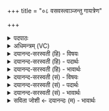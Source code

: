 +++
title = "०८ वसवस्त्वाञ्जन्तु गायत्रेण"

+++
<details><summary>पदपाठः</summary>

वस॑वः। त्वा॒। अ॒ञ्ज॒न्तु॒। गा॒य॒त्रेण॑। छन्द॑सा। रु॒द्राः। त्वा॒। अ॒ञ्ज॒न्तु॒। त्रैष्टु॑भेन। त्रैस्तु॑भे॒नति॒ त्रैऽस्तु॑भेन। छन्द॑सा। आ॒दि॒त्याः। त्वा॒। अ॒ञ्ज॒न्तु॒। जाग॑तेन। छन्द॑सा। भूः। भुवः॑। स्वः॑। लाजी३न्। शाची३न्। यव्ये॑। गव्ये॑। ए॒तत्। अन्न॑म्। अ॒त्त॒। दे॒वाः॒। ए॒तत्। अन्न॑म्। अ॒द्धि॒। प्र॒जा॒प॒त॒ इति॑ प्रजाऽपते। ८।
</details>

<details><summary>अधिमन्त्रम् (VC)</summary>

- वाय्वादयो देवताः
- प्रजापतिर्ऋषिः
- निचृदत्यष्टिः
- गान्धारः
</details>

<details><summary>दयानन्द-सरस्वती (हि) - विषयः</summary>

फिर विद्वान् लोग क्या करते हैं, इस विषय को अगले मन्त्र में कहा है ॥
</details>

<details><summary>दयानन्द-सरस्वती (हि) - पदार्थः</summary>

पदार्थान्वयभाषाः -  हे (प्रजापते) प्रजाजनों को पालने हारे राजन् ! (वसवः) प्रथम कक्षा के विद्वान् (गायत्रेण) गायत्री छन्द से कहने योग्य (छन्दसा) स्वच्छन्द अर्थ से जिन (त्वा) आपको (अञ्जन्तु) चाहें (रुद्राः) मध्यम कक्षा के विद्वान् जन (त्रैष्टुभेन) त्रिष्टुप् छन्द से प्रकाश किये हुए (छन्दसा) स्वच्छन्द अर्थ से जिन (त्वा) आपको (अञ्जन्तु) चाहें वा (आदित्याः) उत्तम कक्षा के विद्वान् जन (जागतेन) जगती छन्द से प्रकाशित किये हुए (छन्दसा) स्वच्छन्द अर्थ से जिन (त्वा) आपको (अञ्जन्तु) चाहें सो आप (एतत्) इस (अन्नम्) अन्न को (अद्धि) खाइये। हे (देवाः) विद्वानो ! तुम (यव्ये) यवों के खेत में उत्पन्न (गव्ये) गौ के दूध-दही आदि उत्तम पदार्थ में मिले हुए (एतम्) इस (अन्नम्) अन्न को (अत्त) खाओ तथा (लाजीन्) अपनी-अपनी कक्षा में चलते हुए (शाचीन्) प्रगट (भूः) इस प्रत्यक्ष लोक (भुवः) अन्तरिक्षस्थ लोक और (स्वः) प्रकाश में स्थिर सूर्य्यादि लोकों को प्राप्त होओ ॥८ ॥
</details>

<details><summary>दयानन्द-सरस्वती (हि) - भावार्थः</summary>

भावार्थभाषाः -  जो विद्वान् जन अङ्गों और उपाङ्गों से युक्त चारों वेदों को मनुष्यों को पढ़ाते हैं, वे धन्यवाद के योग्य होते हैं ॥८ ॥
</details>

<details><summary>दयानन्द-सरस्वती (सं) - विषयः</summary>

पुनर्विद्वांसः किं कुर्वन्तीत्याह ॥
</details>

<details><summary>दयानन्द-सरस्वती (सं) - पदार्थः</summary>

पदार्थान्वयभाषाः -  हे प्रजापते ! वसवो गायत्रेण छन्दसा यं त्वाऽञ्जन्तु रुद्रास्त्रैष्टुभेन छन्दसा यं त्वाऽञ्जन्त्वादित्या जागतेन छन्दसा यं त्वाऽञ्जन्तु स त्वमेतदन्नमद्धि। हे देवाः ! यूयं यव्ये गव्य एतदन्नमत्त लाजीन् शाचीन् भूर्भुवः स्वर्लोकान् प्राप्नुत च ॥८ ॥
</details>

<details><summary>दयानन्द-सरस्वती (सं) - भावार्थः</summary>

भावार्थभाषाः -  ये विद्वांसः साङ्गोपाङ्गान् वेदान् मनुष्यानध्यापयन्ति, ते धन्यवादार्हा भवन्ति ॥८ ॥
</details>

<details><summary>सविता जोशी ← दयानन्दः (म) - भावार्थः</summary>

भावार्थभाषाः -  जे विद्वान लोक माणसांना वेदांग व उपांगासह चार वेद शिकवितात ते धन्यवादास पात्र असतात.
</details>